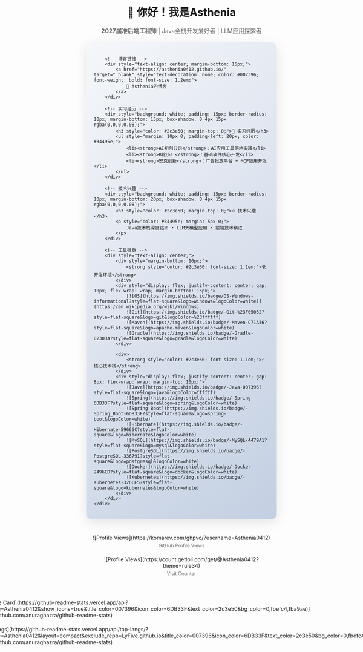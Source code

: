 <div style="text-align: center; margin-bottom: 20px;">
    <h1>👋 你好！我是Asthenia</h1>
    <p style="font-size: 1.1em; color: #666; margin: 10px 0;">
        <strong>2027届准后端工程师</strong> | Java全栈开发爱好者 | LLM应用探索者
    </p>
</div>

<div style="display: flex; justify-content: center; gap: 20px; margin: 20px 0; flex-wrap: wrap;">
    <!-- 个人信息卡片 -->
    <div style="width: 100%; max-width: 800px; padding: 20px; background: linear-gradient(135deg, #f5f7fa 0%, #c3cfe2 100%); border-radius: 15px; box-shadow: 0 8px 32px rgba(0,0,0,0.1);">
        
        <!-- 博客链接 -->
        <div style="text-align: center; margin-bottom: 15px;">
            <a href="https://asthenia0412.github.io/" target="_blank" style="text-decoration: none; color: #007396; font-weight: bold; font-size: 1.2em;">
                📖 Asthenia的博客
            </a>
        </div>

        <!-- 实习经历 -->
        <div style="background: white; padding: 15px; border-radius: 10px; margin-bottom: 15px; box-shadow: 0 4px 15px rgba(0,0,0,0.08);">
            <h3 style="color: #2c3e50; margin-top: 0;">💼 实习经历</h3>
            <ul style="margin: 10px 0; padding-left: 20px; color: #34495e;">
                <li><strong>AI初创公司</strong>：AI应用工具落地实践</li>
                <li><strong>B轮小厂</strong>：基础软件核心开发</li>
                <li><strong>安克创新</strong>：广告投放平台 + MCP应用开发</li>
            </ul>
        </div>

        <!-- 技术兴趣 -->
        <div style="background: white; padding: 15px; border-radius: 10px; margin-bottom: 20px; box-shadow: 0 4px 15px rgba(0,0,0,0.08);">
            <h3 style="color: #2c3e50; margin-top: 0;">🔥 技术兴趣</h3>
            <p style="color: #34495e; margin: 5px 0;">
                Java技术栈深度钻研 • LLM大模型应用 • 前端技术精进
            </p>
        </div>

        <!-- 工具徽章 -->
        <div style="text-align: center;">
            <div style="margin-bottom: 10px;">
                <strong style="color: #2c3e50; font-size: 1.1em;">🛠 开发环境</strong>
            </div>
            <div style="display: flex; justify-content: center; gap: 10px; flex-wrap: wrap; margin-bottom: 15px;">
                [![OS](https://img.shields.io/badge/OS-Windows-informational?style=flat-square&logo=windows&logoColor=white)](https://en.wikipedia.org/wiki/Windows)
                ![Git](https://img.shields.io/badge/-Git-%23F05032?style=flat-square&logo=git&logoColor=%23ffffff)
                ![Maven](https://img.shields.io/badge/-Maven-C71A36?style=flat-square&logo=apache-maven&logoColor=white)
                ![Gradle](https://img.shields.io/badge/-Gradle-02303A?style=flat-square&logo=gradle&logoColor=white)
            </div>
            
            <div>
                <strong style="color: #2c3e50; font-size: 1.1em;">⚡ 核心技术栈</strong>
            </div>
            <div style="display: flex; justify-content: center; gap: 8px; flex-wrap: wrap; margin-top: 10px;">
                ![Java](https://img.shields.io/badge/-Java-007396?style=flat-square&logo=java&logoColor=ffffff)
                ![Spring](https://img.shields.io/badge/-Spring-6DB33F?style=flat-square&logo=spring&logoColor=white)
                ![Spring Boot](https://img.shields.io/badge/-Spring_Boot-6DB33F?style=flat-square&logo=spring-boot&logoColor=white)
                ![Hibernate](https://img.shields.io/badge/-Hibernate-59666C?style=flat-square&logo=hibernate&logoColor=white)
                ![MySQL](https://img.shields.io/badge/-MySQL-4479A1?style=flat-square&logo=mysql&logoColor=white)
                ![PostgreSQL](https://img.shields.io/badge/-PostgreSQL-336791?style=flat-square&logo=postgresql&logoColor=white)
                ![Docker](https://img.shields.io/badge/-Docker-2496ED?style=flat-square&logo=docker&logoColor=white)
                ![Kubernetes](https://img.shields.io/badge/-Kubernetes-326CE5?style=flat-square&logo=kubernetes&logoColor=white)
            </div>
        </div>
    </div>
</div>

<!-- 访问量统计 -->
<div style="display: flex; justify-content: center; gap: 20px; margin: 20px 0; flex-wrap: wrap;">
    <div style="text-align: center;">
        ![Profile Views](https://komarev.com/ghpvc/?username=Asthenia0412)
        <p style="font-size: 0.9em; color: #666; margin: 5px 0 0 0;">GitHub Profile Views</p>
    </div>
    <div style="text-align: center;">
        ![Profile Views](https://count.getloli.com/get/@Asthenia0412?theme=rule34)
        <p style="font-size: 0.9em; color: #666; margin: 5px 0 0 0;">Visit Counter</p>
    </div>
</div>

<!-- GitHub Stats -->
<div style="display: flex; justify-content: center; gap: 20px; flex-wrap: wrap; margin: 20px 0;">
    <div>
        [![Readme Card](https://github-readme-stats.vercel.app/api?username=Asthenia0412&show_icons=true&title_color=007396&icon_color=6DB33F&text_color=2c3e50&bg_color=0,fbefc4,fba9ae)](https://github.com/anuraghazra/github-readme-stats)
    </div>
    <div>
        [![Top Langs](https://github-readme-stats.vercel.app/api/top-langs/?username=Asthenia0412&layout=compact&exclude_repo=LyFive.github.io&title_color=007396&icon_color=6DB33F&text_color=2c3e50&bg_color=0,fbefc4,fba9ae)](https://github.com/anuraghazra/github-readme-stats)
    </div>
</div>
